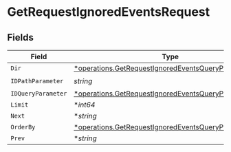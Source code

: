 # GetRequestIgnoredEventsRequest


## Fields

| Field                                                                                                                       | Type                                                                                                                        | Required                                                                                                                    | Description                                                                                                                 |
| --------------------------------------------------------------------------------------------------------------------------- | --------------------------------------------------------------------------------------------------------------------------- | --------------------------------------------------------------------------------------------------------------------------- | --------------------------------------------------------------------------------------------------------------------------- |
| `Dir`                                                                                                                       | [*operations.GetRequestIgnoredEventsQueryParamDir](../../models/operations/getrequestignoredeventsqueryparamdir.md)         | :heavy_minus_sign:                                                                                                          | N/A                                                                                                                         |
| `IDPathParameter`                                                                                                           | *string*                                                                                                                    | :heavy_check_mark:                                                                                                          | N/A                                                                                                                         |
| `IDQueryParameter`                                                                                                          | [*operations.GetRequestIgnoredEventsQueryParamID](../../models/operations/getrequestignoredeventsqueryparamid.md)           | :heavy_minus_sign:                                                                                                          | N/A                                                                                                                         |
| `Limit`                                                                                                                     | **int64*                                                                                                                    | :heavy_minus_sign:                                                                                                          | N/A                                                                                                                         |
| `Next`                                                                                                                      | **string*                                                                                                                   | :heavy_minus_sign:                                                                                                          | N/A                                                                                                                         |
| `OrderBy`                                                                                                                   | [*operations.GetRequestIgnoredEventsQueryParamOrderBy](../../models/operations/getrequestignoredeventsqueryparamorderby.md) | :heavy_minus_sign:                                                                                                          | N/A                                                                                                                         |
| `Prev`                                                                                                                      | **string*                                                                                                                   | :heavy_minus_sign:                                                                                                          | N/A                                                                                                                         |